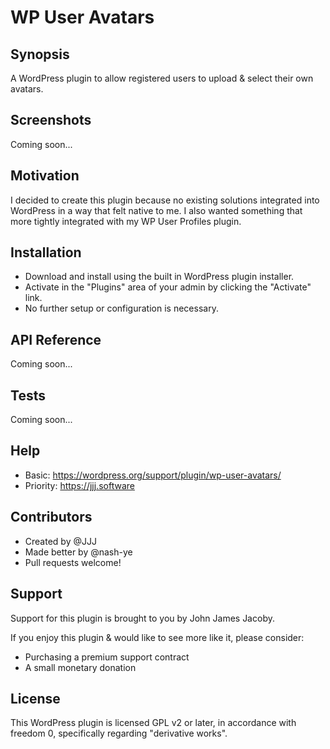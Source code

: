 # WP User Avatars

## Synopsis

A WordPress plugin to allow registered users to upload & select their own avatars.

## Screenshots

Coming soon...

## Motivation

I decided to create this plugin because no existing solutions integrated into WordPress in a way that felt native to me. I also wanted something that more tightly integrated with my WP User Profiles plugin.

## Installation

* Download and install using the built in WordPress plugin installer.
* Activate in the "Plugins" area of your admin by clicking the "Activate" link.
* No further setup or configuration is necessary.

## API Reference

Coming soon...

## Tests

Coming soon...

## Help

* Basic: https://wordpress.org/support/plugin/wp-user-avatars/
* Priority: https://jjj.software

## Contributors

* Created by @JJJ
* Made better by @nash-ye
* Pull requests welcome!

## Support

Support for this plugin is brought to you by John James Jacoby.

If you enjoy this plugin & would like to see more like it, please consider:

* Purchasing a premium support contract
* A small monetary donation

## License

This WordPress plugin is licensed GPL v2 or later, in accordance with freedom 0, specifically regarding "derivative works".
